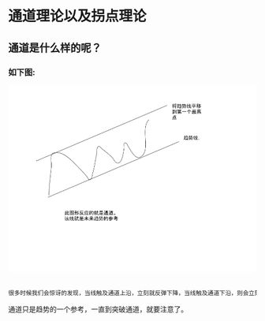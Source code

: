 
# 通道理论以及拐点理论

## 通道是什么样的呢？

### 如下图:
![Image](../assets/img/通道线.png)

```markdown

很多时候我们会惊讶的发现，当线触及通道上沿，立刻就反弹下降，当线触及通道下沿，则会立刻反弹向上。一直到它突破通道上沿，我们可以做一个上升趋势线。或者到它突破通道下沿，我们可以做一个下降趋势线。
```
通道只是趋势的一个参考，一直到突破通道，就要注意了。

